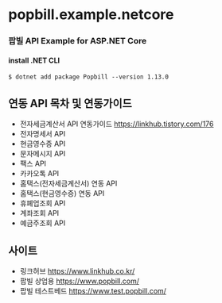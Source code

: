 # popbill.example.netcore


### 팝빌 API Example for ASP.NET Core


#### install .NET CLI
    $ dotnet add package Popbill --version 1.13.0


연동 API 목차 및 연동가이드
-----------------
* 전자세금계산서 API 연동가이드 <https://linkhub.tistory.com/176> 
* 전자명세서 API
* 현금영수증 API
* 문자메시지 API
* 팩스 API
* 카카오톡 API
* 홈택스(전자세금계산서) 연동 API
* 홈택스(현금영수증) 연동 API
* 휴폐업조회 API
* 계좌조회 API
* 예금주조회 API

사이트
-------------------------------
* 링크허브 <https://www.linkhub.co.kr/>
* 팝빌 상업용 <https://www.popbill.com/>
* 팝빌 테스트베드 <https://www.test.popbill.com/>
